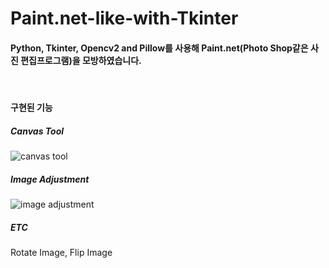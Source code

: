 # <h1>Paint.net-like-with-Tkinter</h1>
<h4>Python, Tkinter, Opencv2 and Pillow를 사용해 Paint.net(Photo Shop같은 사진 편집프로그램)을 모방하였습니다.</h4>
<br>
<h4>구현된 기능</h4>
<h5>Canvas Tool</h5>
<img src="https://user-images.githubusercontent.com/101073987/195246328-1cb3d5fc-ffec-4960-894c-24fd6870f2e9.png" alt="canvas tool">
<h5>Image Adjustment</h5>
<img src="https://user-images.githubusercontent.com/101073987/195246346-c5fcf519-4a2d-4fab-a100-3807450b9b1c.png" alt="image adjustment">
<h5>ETC</h5>
Rotate Image, Flip Image
